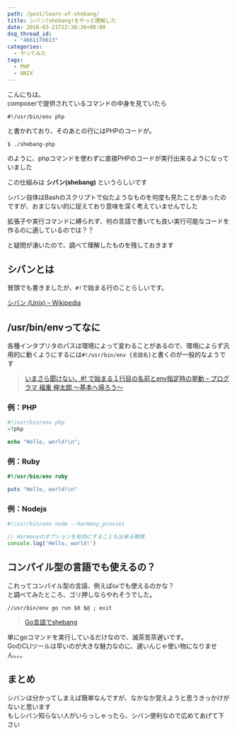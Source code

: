```yaml
---
path: /post/learn-of-shebang/
title: シバン(shebang)をやっと理解した
date: 2016-03-21T22:38:36+00:00
dsq_thread_id:
  - "4661178613"
categories:
  - やってみた
tags:
  - PHP
  - UNIX
---
```

こんにちは。  
composerで提供されているコマンドの中身を見ていたら

```
#!/usr/bin/env php
```

と書かれており、そのあとの行にはPHPのコードが。

```
$ ./shebang-php
```

のように、phpコマンドを使わずに直接PHPのコードが実行出来るようになっていました
  
この仕組みは **シバン(shebang)** というらしいです

シバン自体はBashのスクリプトで似たようなものを何度も見たことがあったのですが、おまじない的に捉えており意味を深く考えていませんでした
  
拡張子や実行コマンドに縛られず、何の言語で書いても良い実行可能なコードを作るのに適しているのでは？？
  
と疑問が湧いたので、調べて理解したものを残しておきます

<!--more-->

シバンとは
----------------------------------------

冒頭でも書きましたが、`#!`で始まる行のことらしいです。

[シバン (Unix) – Wikipedia](https://ja.wikipedia.org/wiki/%E3%82%B7%E3%83%90%E3%83%B3_(Unix))

/usr/bin/envってなに
----------------------------------------

各種インタプリタのパスは環境によって変わることがあるので、環境によらず汎用的に動くようにするには`#!/usr/bin/env {言語名}`と書くのが一般的なようです

> [いまさら聞けない、#! で始まる１行目の名前とenv指定時の挙動 – プログラマ 福重 伸太朗 ～基本へ帰ろう～](http://d.hatena.ne.jp/japanrock_pg/20100319/1268968887)

### 例：PHP

```php
#!/usr/bin/env php
<?php

echo "Hello, world!\n";
```

<h3>
  例：Ruby
</h3>

```ruby
#!/usr/bin/env ruby

puts "Hello, world!\n"
```

<h3>
  例：Nodejs
</h3>

```javascript
#!/usr/bin/env node --harmony_proxies

// Harmonyのオプションを有効にすることも出来る模様
console.log('Hello, world!')
```

<h2>
  コンパイル型の言語でも使えるの？
</h2>

<p>
  これってコンパイル型の言語、例えば<code>Go</code>でも使えるのかな？<br />
  と調べてみたところ、ゴリ押しならやれそうでした。
</p>

```
//usr/bin/env go run $0 $@ ; exit
```

<blockquote>
  <p>
    <a href="http://qiita.com/ando-masaki/items/323c6b08e07ec4538c3d">Go言語でshebang</a>
  </p>
  
</blockquote>

<p>
  単にgoコマンドを実行しているだけなので、滅茶苦茶遅いです。<br />
  GoのCLIツールは早いのが大きな魅力なのに、遅いんじゃ使い物になりません。。。
</p>

<h2>
  まとめ
</h2>

<p>
  シバンは分かってしまえば簡単なんですが、なかなか覚えようと思うきっかけがないと思います<br />
  もしシバン知らない人がいらっしゃったら、シバン便利なので広めてあげて下さい
</p>

<div style="font-size:0px;height:0px;line-height:0px;margin:0;padding:0;clear:both">
  
</div>